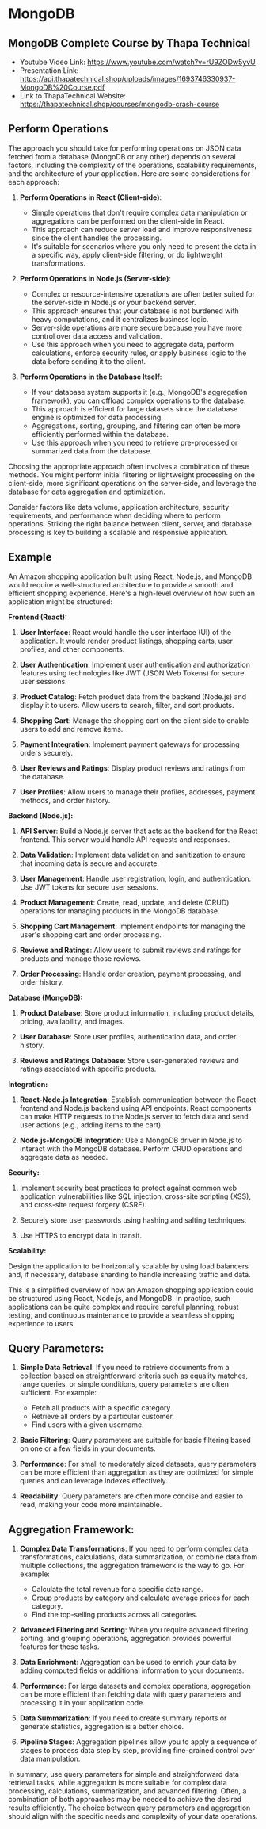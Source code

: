 # MongoDB

## MongoDB Complete Course by Thapa Technical

- Youtube Video Link: https://www.youtube.com/watch?v=rU9ZODw5yvU
- Presentation Link: https://api.thapatechnical.shop/uploads/images/1693746330937-MongoDB%20Course.pdf
- Link to ThapaTechnical Website: https://thapatechnical.shop/courses/mongodb-crash-course

## Perform Operations

The approach you should take for performing operations on JSON data fetched from a database (MongoDB or any other) depends on several factors, including the complexity of the operations, scalability requirements, and the architecture of your application. Here are some considerations for each approach:

1. **Perform Operations in React (Client-side)**:

   - Simple operations that don't require complex data manipulation or aggregations can be performed on the client-side in React.
   - This approach can reduce server load and improve responsiveness since the client handles the processing.
   - It's suitable for scenarios where you only need to present the data in a specific way, apply client-side filtering, or do lightweight transformations.

2. **Perform Operations in Node.js (Server-side)**:

   - Complex or resource-intensive operations are often better suited for the server-side in Node.js or your backend server.
   - This approach ensures that your database is not burdened with heavy computations, and it centralizes business logic.
   - Server-side operations are more secure because you have more control over data access and validation.
   - Use this approach when you need to aggregate data, perform calculations, enforce security rules, or apply business logic to the data before sending it to the client.

3. **Perform Operations in the Database Itself**:
   - If your database system supports it (e.g., MongoDB's aggregation framework), you can offload complex operations to the database.
   - This approach is efficient for large datasets since the database engine is optimized for data processing.
   - Aggregations, sorting, grouping, and filtering can often be more efficiently performed within the database.
   - Use this approach when you need to retrieve pre-processed or summarized data from the database.

Choosing the appropriate approach often involves a combination of these methods. You might perform initial filtering or lightweight processing on the client-side, more significant operations on the server-side, and leverage the database for data aggregation and optimization.

Consider factors like data volume, application architecture, security requirements, and performance when deciding where to perform operations. Striking the right balance between client, server, and database processing is key to building a scalable and responsive application.

## Example

An Amazon shopping application built using React, Node.js, and MongoDB would require a well-structured architecture to provide a smooth and efficient shopping experience. Here's a high-level overview of how such an application might be structured:

**Frontend (React):**

1. **User Interface**: React would handle the user interface (UI) of the application. It would render product listings, shopping carts, user profiles, and other components.

2. **User Authentication**: Implement user authentication and authorization features using technologies like JWT (JSON Web Tokens) for secure user sessions.

3. **Product Catalog**: Fetch product data from the backend (Node.js) and display it to users. Allow users to search, filter, and sort products.

4. **Shopping Cart**: Manage the shopping cart on the client side to enable users to add and remove items.

5. **Payment Integration**: Implement payment gateways for processing orders securely.

6. **User Reviews and Ratings**: Display product reviews and ratings from the database.

7. **User Profiles**: Allow users to manage their profiles, addresses, payment methods, and order history.

**Backend (Node.js):**

1. **API Server**: Build a Node.js server that acts as the backend for the React frontend. This server would handle API requests and responses.

2. **Data Validation**: Implement data validation and sanitization to ensure that incoming data is secure and accurate.

3. **User Management**: Handle user registration, login, and authentication. Use JWT tokens for secure user sessions.

4. **Product Management**: Create, read, update, and delete (CRUD) operations for managing products in the MongoDB database.

5. **Shopping Cart Management**: Implement endpoints for managing the user's shopping cart and order processing.

6. **Reviews and Ratings**: Allow users to submit reviews and ratings for products and manage those reviews.

7. **Order Processing**: Handle order creation, payment processing, and order history.

**Database (MongoDB):**

1. **Product Database**: Store product information, including product details, pricing, availability, and images.

2. **User Database**: Store user profiles, authentication data, and order history.

3. **Reviews and Ratings Database**: Store user-generated reviews and ratings associated with specific products.

**Integration:**

1. **React-Node.js Integration**: Establish communication between the React frontend and Node.js backend using API endpoints. React components can make HTTP requests to the Node.js server to fetch data and send user actions (e.g., adding items to the cart).

2. **Node.js-MongoDB Integration**: Use a MongoDB driver in Node.js to interact with the MongoDB database. Perform CRUD operations and aggregate data as needed.

**Security:**

1. Implement security best practices to protect against common web application vulnerabilities like SQL injection, cross-site scripting (XSS), and cross-site request forgery (CSRF).

2. Securely store user passwords using hashing and salting techniques.

3. Use HTTPS to encrypt data in transit.

**Scalability:**

Design the application to be horizontally scalable by using load balancers and, if necessary, database sharding to handle increasing traffic and data.

This is a simplified overview of how an Amazon shopping application could be structured using React, Node.js, and MongoDB. In practice, such applications can be quite complex and require careful planning, robust testing, and continuous maintenance to provide a seamless shopping experience to users.

## **Query Parameters:**

1. **Simple Data Retrieval**: If you need to retrieve documents from a collection based on straightforward criteria such as equality matches, range queries, or simple conditions, query parameters are often sufficient. For example:

   - Fetch all products with a specific category.
   - Retrieve all orders by a particular customer.
   - Find users with a given username.

2. **Basic Filtering**: Query parameters are suitable for basic filtering based on one or a few fields in your documents.

3. **Performance**: For small to moderately sized datasets, query parameters can be more efficient than aggregation as they are optimized for simple queries and can leverage indexes effectively.

4. **Readability**: Query parameters are often more concise and easier to read, making your code more maintainable.

## **Aggregation Framework:**

1. **Complex Data Transformations**: If you need to perform complex data transformations, calculations, data summarization, or combine data from multiple collections, the aggregation framework is the way to go. For example:

   - Calculate the total revenue for a specific date range.
   - Group products by category and calculate average prices for each category.
   - Find the top-selling products across all categories.

2. **Advanced Filtering and Sorting**: When you require advanced filtering, sorting, and grouping operations, aggregation provides powerful features for these tasks.

3. **Data Enrichment**: Aggregation can be used to enrich your data by adding computed fields or additional information to your documents.

4. **Performance**: For large datasets and complex operations, aggregation can be more efficient than fetching data with query parameters and processing it in your application code.

5. **Data Summarization**: If you need to create summary reports or generate statistics, aggregation is a better choice.

6. **Pipeline Stages**: Aggregation pipelines allow you to apply a sequence of stages to process data step by step, providing fine-grained control over data manipulation.

In summary, use query parameters for simple and straightforward data retrieval tasks, while aggregation is more suitable for complex data processing, calculations, summarization, and advanced filtering. Often, a combination of both approaches may be needed to achieve the desired results efficiently. The choice between query parameters and aggregation should align with the specific needs and complexity of your data operations.
